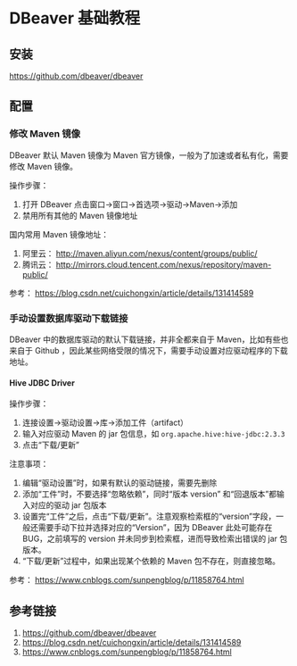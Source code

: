 # DBeaver 基础教程


## 安装

https://github.com/dbeaver/dbeaver

## 配置

### 修改 Maven 镜像

DBeaver 默认 Maven 镜像为 Maven 官方镜像，一般为了加速或者私有化，需要修改 Maven 镜像。

操作步骤：
1. 打开 DBeaver 点击窗口->窗口->首选项->驱动->Maven->添加
2. 禁用所有其他的 Maven 镜像地址

国内常用 Maven 镜像地址：
1. 阿里云： http://maven.aliyun.com/nexus/content/groups/public/
2. 腾讯云： http://mirrors.cloud.tencent.com/nexus/repository/maven-public/

参考：
https://blog.csdn.net/cuichongxin/article/details/131414589

### 手动设置数据库驱动下载链接

DBeaver 中的数据库驱动的默认下载链接，并非全都来自于 Maven，比如有些也来自于 Github ，因此某些网络受限的情况下，需要手动设置对应驱动程序的下载地址。

#### Hive JDBC Driver

操作步骤：
1. 连接设置->驱动设置->库->添加工件（artifact）
2. 输入对应驱动 Maven 的 jar 包信息，如 `org.apache.hive:hive-jdbc:2.3.3`
3. 点击“下载/更新”

注意事项：
1. 编辑“驱动设置”时，如果有默认的驱动链接，需要先删除
2. 添加“工件”时，不要选择“忽略依赖”，同时“版本 version” 和“回退版本”都输入对应的驱动 jar 包版本
3. 设置完“工件”之后，点击“下载/更新”。注意观察检索框的“version”字段，一般还需要手动下拉并选择对应的“Version”，因为 DBeaver 此处可能存在 BUG，之前填写的 version 并未同步到检索框，进而导致检索出错误的 jar 包版本。
4. “下载/更新”过程中，如果出现某个依赖的 Maven 包不存在，则直接忽略。

参考：
https://www.cnblogs.com/sunpengblog/p/11858764.html

## 参考链接
1. https://github.com/dbeaver/dbeaver
2. https://blog.csdn.net/cuichongxin/article/details/131414589
3. https://www.cnblogs.com/sunpengblog/p/11858764.html